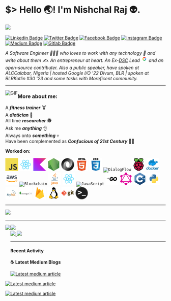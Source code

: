 # $> Hello :earth_asia:! I'm Nishchal Raj :alien:.
![](https://komarev.com/ghpvc/?username=thenishchalraj&color=blueviolet&style=flat-square)

[![Linkedin Badge](https://img.shields.io/badge/-thenishchalraj-blue?style=flat-square&logo=Linkedin&logoColor=white&link=https://www.linkedin.com/in/thenishchalraj/)](https://www.linkedin.com/in/thenishchalraj/)  [![Twitter Badge](https://img.shields.io/badge/-thenishchalraj-1ca0f1?style=flat-square&labelColor=1ca0f1&logo=twitter&logoColor=white&link=https://twitter.com/thenishchalraj)](https://twitter.com/thenishchalraj)  [![Facebook Badge](https://img.shields.io/badge/-thenishchalraj-3b5998?style=flat-square&labelColor=3b5998&logo=facebook&logoColor=white&link=https://www.facebook.com/thenishchalraj)](https://www.facebook.com/thenishchalraj)  [![Instagram Badge](https://img.shields.io/badge/-thenishchalraj-D7008A?style=flat-square&labelColor=D7008A&logo=Instagram&logoColor=white&link=https://www.instagram.com/thenishchalraj/)](https://www.instagram.com/thenishchalraj/)  [![Medium Badge](https://img.shields.io/badge/-thenishchalraj-000000?style=flat-square&labelColor=000000&logo=Medium&logoColor=white&link=https://thenishchalraj.medium.com)](https://thenishchalraj.medium.com)  [![Gitlab Badge](https://img.shields.io/badge/-thenishchalraj-7E1700?style=flat-square&labelColor=7E1700&logo=Gitlab&logoColor=white&link=https://www.gitlab.com/thenishchalraj/)](https://www.gitlab.com/thenishchalraj/)

*A Software Engineer 👨🏽‍💻 who loves to work with any technology 🚀 and write about them :writing_hand:. An entrepreneur at heart. An Ex-<a href="https://developers.google.com/community/dsc/leads">DSC</a> Lead <img height="20" src="https://raw.githubusercontent.com/github/explore/80688e429a7d4ef2fca1e82350fe8e3517d3494d/topics/google/google.png"> and an open-source contributer. Also a public speaker, have spoken at ALCCalabar, Nigeria | hosted Google I/O '22 Divum, BLR | spoken at BLRKotlin #30 '23 and some tasks with Moreficent community.*

---

<img align="left" alt="GIF" src="https://media.giphy.com/media/115BJle6N2Av0A/giphy.gif" />

### More about me:
A ***fitness trainer*** :weight_lifting:  
A ***dietician*** :meat_on_bone:  
All time ***researcher*** :detective:  
Ask me ***anything*** :ok_hand:  
Always onto ***something*** :skull:  
Have been complemented as ***Confucious of 21st Century*** :mage_man:

**Worked on:**

<code><img height="40" alt="JavaScript" src="https://raw.githubusercontent.com/github/explore/5c058a388828bb5fde0bcafd4bc867b5bb3f26f3/topics/javascript/javascript.png"></code>
<code><img height="40" alt="React.js" src="https://raw.githubusercontent.com/github/explore/5c058a388828bb5fde0bcafd4bc867b5bb3f26f3/topics/react/react.png"></code>
<code><img height="40" alt="Kotlin" src="https://raw.githubusercontent.com/github/explore/5c058a388828bb5fde0bcafd4bc867b5bb3f26f3/topics/kotlin/kotlin.png"></code>
<code><img height="40" alt="Node.js" src="https://raw.githubusercontent.com/github/explore/5c058a388828bb5fde0bcafd4bc867b5bb3f26f3/topics/nodejs/nodejs.png"></code>
<code><img height="40" alt="JSON" src="https://raw.githubusercontent.com/github/explore/80688e429a7d4ef2fca1e82350fe8e3517d3494d/topics/json/json.png"></code>
<code><img height="40" alt="HTML" src="https://raw.githubusercontent.com/github/explore/80688e429a7d4ef2fca1e82350fe8e3517d3494d/topics/html/html.png"></code>
<code><img height="40" alt="CSS" src="https://raw.githubusercontent.com/github/explore/80688e429a7d4ef2fca1e82350fe8e3517d3494d/topics/css/css.png"></code>
<code><img height="40" alt="DialogFlow" src="https://encrypted-tbn0.gstatic.com/images?q=tbn:ANd9GcSgNpsQC-vhnlzgbkqk23v2khzz6uNzlEyRHCzOywt5lYJY1Hs&s"></code>
<code><img height="40" alt="RaspberryPi" src="https://raw.githubusercontent.com/github/explore/80688e429a7d4ef2fca1e82350fe8e3517d3494d/topics/raspberry-pi/raspberry-pi.png"></code>
<code><img height="40" alt="Docker" src="https://raw.githubusercontent.com/github/explore/5c058a388828bb5fde0bcafd4bc867b5bb3f26f3/topics/docker/docker.png"></code>
<code><img height="40" alt="AWS" src="https://raw.githubusercontent.com/github/explore/fbceb94436312b6dacde68d122a5b9c7d11f9524/topics/aws/aws.png"></code>
<code><img height="40" alt="Blockchain" src="https://cdn.iconscout.com/icon/premium/png-512-thumb/blockchain-5-539188.png"></code>
<code><img height="40" alt="Java" src="https://raw.githubusercontent.com/github/explore/5c058a388828bb5fde0bcafd4bc867b5bb3f26f3/topics/java/java.png"></code>
<code><img height="40" alt="React Native" src="https://raw.githubusercontent.com/github/explore/80688e429a7d4ef2fca1e82350fe8e3517d3494d/topics/react-native/react-native.png"></code>
<code><img height="40" alt="JavaScript" src="https://efthymis.com/wp-content/uploads/2019/02/Icon-App-1024x1024@1x.png"></code>
<code><img height="40" alt="Golang" src="https://raw.githubusercontent.com/github/explore/80688e429a7d4ef2fca1e82350fe8e3517d3494d/topics/go/go.png"></code>
<code><img height="40" alt="GraphQL" src="https://raw.githubusercontent.com/github/explore/5c058a388828bb5fde0bcafd4bc867b5bb3f26f3/topics/graphql/graphql.png"></code>
<code><img height="40" alt="C++" src="https://raw.githubusercontent.com/github/explore/80688e429a7d4ef2fca1e82350fe8e3517d3494d/topics/cpp/cpp.png"></code>
<code><img height="40" alt="Python" src="https://raw.githubusercontent.com/github/explore/80688e429a7d4ef2fca1e82350fe8e3517d3494d/topics/python/python.png"></code>
<code><img height="40" alt="MySQL" src="https://raw.githubusercontent.com/github/explore/80688e429a7d4ef2fca1e82350fe8e3517d3494d/topics/mysql/mysql.png"></code>
<code><img height="40" alt="MongoDB" src="https://raw.githubusercontent.com/github/explore/80688e429a7d4ef2fca1e82350fe8e3517d3494d/topics/mongodb/mongodb.png"></code>
<code><img height="40" alt="Firebase" src="https://raw.githubusercontent.com/github/explore/80688e429a7d4ef2fca1e82350fe8e3517d3494d/topics/firebase/firebase.png"></code>
<code><img height="40" alt="Linux" src="https://raw.githubusercontent.com/github/explore/80688e429a7d4ef2fca1e82350fe8e3517d3494d/topics/linux/linux.png"></code>
<code><img height="40" alt="Git" src="https://raw.githubusercontent.com/github/explore/80688e429a7d4ef2fca1e82350fe8e3517d3494d/topics/git/git.png"></code>
<code><img height="40" alt="Terminal is <3" src="https://raw.githubusercontent.com/github/explore/80688e429a7d4ef2fca1e82350fe8e3517d3494d/topics/terminal/terminal.png"></code>

---

<a href="https://github.com/ryo-ma/github-profile-trophy">
  <img width=800 src="https://github-profile-trophy.vercel.app/?username=thenishchalraj&column=7&theme=onedark"/>
</a>

---

<div>
  <img height="170" align="left" src="https://github-readme-stats.vercel.app/api?username=thenishchalraj&count_private=true&include_all_commits=true&show_icons=true&title_color=fff&icon_color=79ff97&text_color=9f9f9f&bg_color=151515" />
  <img src="https://github-readme-stats.vercel.app/api/top-langs/?username=thenishchalraj&langs_count=10&layout=compact&title_color=fff&icon_color=79ff97&text_color=9f9f9f&bg_color=151515" />
</div>
<div>
  <a href="https://github.com/thenishchalraj/Android-MVVM-Boilerplate-Creater">
    <img src="https://github-readme-stats.vercel.app/api/pin/?username=thenishchalraj&repo=Android-MVVM-Boilerplate-Creater&title_color=fff&icon_color=79ff97&text_color=9f9f9f&bg_color=151515" />
  </a>
  <a href="https://github.com/thenishchalraj/PasswordStrengthBar">
    <img src="https://github-readme-stats.vercel.app/api/pin/?username=thenishchalraj&repo=PasswordStrengthBar&title_color=fff&icon_color=79ff97&text_color=9f9f9f&bg_color=151515" />
  </a>
</div>

---

#### Recent Activity

<p><b> &#9749; Latest Medium Blogs</b></p>

<a target="_blank" href="https://github-readme-medium-recent-article.vercel.app/medium/@thenishchalraj/0"><img src="https://github-readme-medium-recent-article.vercel.app/medium/@thenishchalraj/0" alt="Latest medium article">

<a target="_blank" href="https://github-readme-medium-recent-article.vercel.app/medium/@thenishchalraj/1"><img src="https://github-readme-medium-recent-article.vercel.app/medium/@thenishchalraj/1" alt="Latest medium article"> </a>

<a target="_blank" href="https://github-readme-medium-recent-article.vercel.app/medium/@thenishchalraj/2"><img src="https://github-readme-medium-recent-article.vercel.app/medium/@thenishchalraj/2" alt="Latest medium article"> </a>
